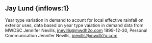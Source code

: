 ## Jay Lund {inflows:1} 
Year type variation in demand to acount for local effective rainfall on exterior uses, data based on year type vaiation in demand data from MWDSC
Jennifer Nevills, jnevills@mwdh2o.com
1899-12-30, Personal Communication
Jennifer Nevills, jnevills@mwdh2o.com
